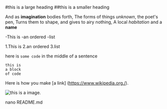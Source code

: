 #this is a large heading
##this is a smaller heading

And as **imagination** bodies forth,
The forms of things *unknown*, the poet's pen,
Turns them to shape, and gives to airy nothing,
A local *habitation* and a **name**

-This is 
-an ordered
-list

1.This is
2.an ordered
3.list

here is `some code` in the middle of a sentence

```
this is 
a block 
of code
```
Here is how you make [a link] (https://www.wikipedia.org./).

![this is a image.](https://github.com/yihui/xaringan/releases/download/v0.0.2/karl-moustache.jpg)

nano README.md
